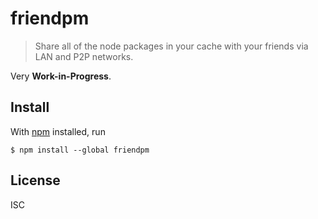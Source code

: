 # friendpm

> Share all of the node packages in your cache with your friends via LAN and P2P networks.

Very **Work-in-Progress**.

## Install

With [npm](https://npmjs.org/) installed, run

```
$ npm install --global friendpm
```

## License

ISC

